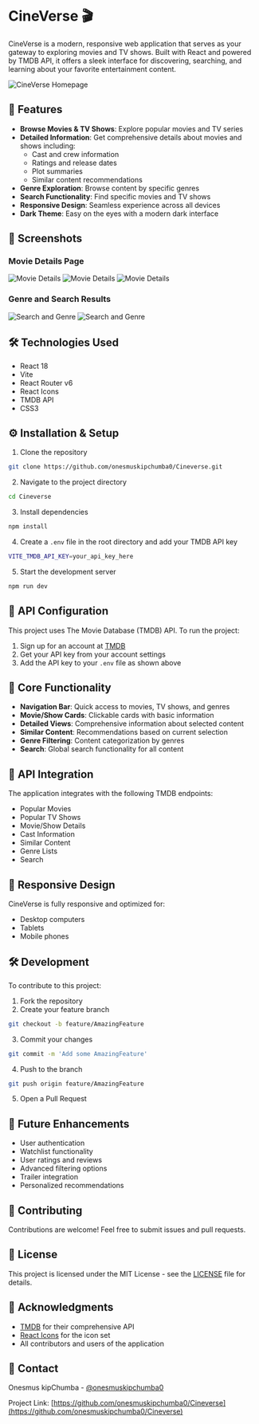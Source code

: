 # CineVerse 🎬

CineVerse is a modern, responsive web application that serves as your gateway to exploring movies and TV shows. Built with React and powered by TMDB API, it offers a sleek interface for discovering, searching, and learning about your favorite entertainment content.

![CineVerse Homepage](screenshots/4.png)

## 🌟 Features

- **Browse Movies & TV Shows**: Explore popular movies and TV series
- **Detailed Information**: Get comprehensive details about movies and shows including:
  - Cast and crew information
  - Ratings and release dates
  - Plot summaries
  - Similar content recommendations
- **Genre Exploration**: Browse content by specific genres
- **Search Functionality**: Find specific movies and TV shows
- **Responsive Design**: Seamless experience across all devices
- **Dark Theme**: Easy on the eyes with a modern dark interface

## 📱 Screenshots


### Movie Details Page
![Movie Details](screenshots/1.png)
![Movie Details](screenshots/2.png)
![Movie Details](screenshots/3.png)

### Genre and Search Results
![Search and Genre](screenshots/5.png)
![Search and Genre](screenshots/6.png)
## 🛠️ Technologies Used

- React 18
- Vite
- React Router v6
- React Icons
- TMDB API
- CSS3

## ⚙️ Installation & Setup

1. Clone the repository
```bash
git clone https://github.com/onesmuskipchumba0/Cineverse.git
```

2. Navigate to the project directory
```bash
cd Cineverse
```

3. Install dependencies
```bash
npm install
```

4. Create a `.env` file in the root directory and add your TMDB API key
```bash
VITE_TMDB_API_KEY=your_api_key_here
```

5. Start the development server
```bash
npm run dev
```

## 🔑 API Configuration

This project uses The Movie Database (TMDB) API. To run the project:

1. Sign up for an account at [TMDB](https://www.themoviedb.org/)
2. Get your API key from your account settings
3. Add the API key to your `.env` file as shown above

## 🎯 Core Functionality

- **Navigation Bar**: Quick access to movies, TV shows, and genres
- **Movie/Show Cards**: Clickable cards with basic information
- **Detailed Views**: Comprehensive information about selected content
- **Similar Content**: Recommendations based on current selection
- **Genre Filtering**: Content categorization by genres
- **Search**: Global search functionality for all content

## 🔄 API Integration

The application integrates with the following TMDB endpoints:
- Popular Movies
- Popular TV Shows
- Movie/Show Details
- Cast Information
- Similar Content
- Genre Lists
- Search

## 📱 Responsive Design

CineVerse is fully responsive and optimized for:
- Desktop computers
- Tablets
- Mobile phones

## 🛠️ Development

To contribute to this project:

1. Fork the repository
2. Create your feature branch
```bash
git checkout -b feature/AmazingFeature
```
3. Commit your changes
```bash
git commit -m 'Add some AmazingFeature'
```
4. Push to the branch
```bash
git push origin feature/AmazingFeature
```
5. Open a Pull Request

## 📝 Future Enhancements

- User authentication
- Watchlist functionality
- User ratings and reviews
- Advanced filtering options
- Trailer integration
- Personalized recommendations

## 👥 Contributing

Contributions are welcome! Feel free to submit issues and pull requests.

## 📄 License

This project is licensed under the MIT License - see the [LICENSE](LICENSE) file for details.

## 🙏 Acknowledgments

- [TMDB](https://www.themoviedb.org/) for their comprehensive API
- [React Icons](https://react-icons.github.io/react-icons/) for the icon set
- All contributors and users of the application

## 📧 Contact

Onesmus kipChumba - [@onesmuskipchumba0](https://github.com/onesmuskipchumba0)

Project Link: [https://github.com/onesmuskipchumba0/Cineverse](https://github.com/onesmuskipchumba0/Cineverse)

